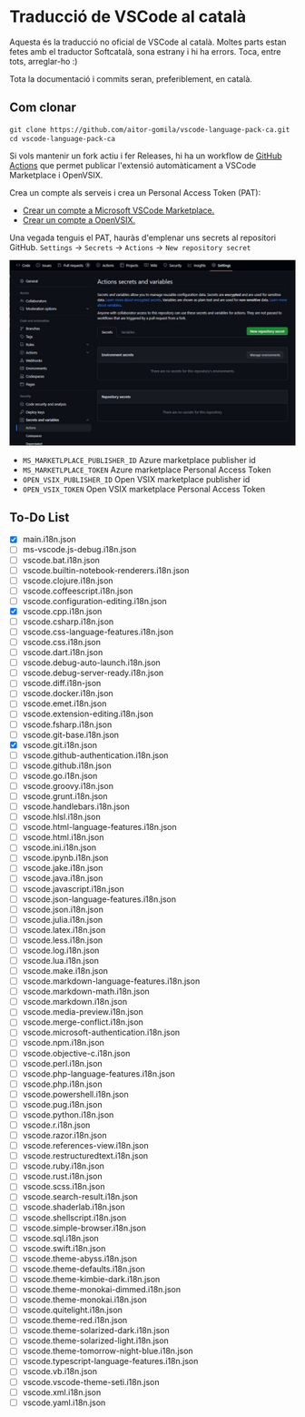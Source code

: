 # Traducció de VSCode al català

Aquesta és la traducció no oficial de VSCode al català. Moltes parts estan fetes amb el traductor Softcatalà, sona estrany i hi ha errors. Toca, entre tots, arreglar-ho :)

Tota la documentació i commits seran, preferiblement, en català.

## Com clonar

```
git clone https://github.com/aitor-gomila/vscode-language-pack-ca.git
cd vscode-language-pack-ca
```

Si vols mantenir un fork actiu i fer Releases, hi ha un workflow de [GitHub Actions](https://github.com/features/actions) que permet publicar l'extensió automàticament a VSCode Marketplace i OpenVSIX.

Crea un compte als serveis i crea un Personal Access Token (PAT):
- [Crear un compte a Microsoft VSCode Marketplace.](https://code.visualstudio.com/api/working-with-extensions/publishing-extension)
- [Crear un compte a OpenVSIX.](https://github.com/eclipse/openvsx/wiki/Publishing-Extensions)

Una vegada tenguis el PAT, hauràs d'emplenar uns secrets al repositori GitHub. `Settings` -> `Secrets` -> `Actions` -> `New repository secret`

![GitHub Secrets screenshot](github-secrets-screenshot.jpeg)

- `MS_MARKETLPLACE_PUBLISHER_ID` Azure marketplace publisher id
- `MS_MARKETLPLACE_TOKEN` Azure marketplace Personal Access Token
- `OPEN_VSIX_PUBLISHER_ID` Open VSIX marketplace publisher id
- `OPEN_VSIX_TOKEN` Open VSIX marketplace Personal Access Token

## To-Do List

- [x] main.i18n.json
- [ ] ms-vscode.js-debug.i18n.json
- [ ] vscode.bat.i18n.json
- [ ] vscode.builtin-notebook-renderers.i18n.json
- [ ] vscode.clojure.i18n.json
- [ ] vscode.coffeescript.i18n.json
- [ ] vscode.configuration-editing.i18n.json
- [x] vscode.cpp.i18n.json
- [ ] vscode.csharp.i18n.json
- [ ] vscode.css-language-features.i18n.json
- [ ] vscode.css.i18n.json
- [ ] vscode.dart.i18n.json
- [ ] vscode.debug-auto-launch.i18n.json
- [ ] vscode.debug-server-ready.i18n.json
- [ ] vscode.diff.i18n-json
- [ ] vscode.docker.i18n.json
- [ ] vscode.emet.i18n.json
- [ ] vscode.extension-editing.i18n.json
- [ ] vscode.fsharp.i18n.json
- [ ] vscode.git-base.i18n.json
- [x] vscode.git.i18n.json
- [ ] vscode.github-authentication.i18n.json
- [ ] vscode.github.i18n.json
- [ ] vscode.go.i18n.json
- [ ] vscode.groovy.i18n.json
- [ ] vscode.grunt.i18n.json
- [ ] vscode.handlebars.i18n.json
- [ ] vscode.hlsl.i18n.json
- [ ] vscode.html-language-features.i18n.json
- [ ] vscode.html.i18n.json
- [ ] vscode.ini.i18n.json
- [ ] vscode.ipynb.i18n.json
- [ ] vscode.jake.i18n.json
- [ ] vscode.java.i18n.json
- [ ] vscode.javascript.i18n.json
- [ ] vscode.json-language-features.i18n.json
- [ ] vscode.json.i18n.json
- [ ] vscode.julia.i18n.json
- [ ] vscode.latex.i18n.json
- [ ] vscode.less.i18n.json
- [ ] vscode.log.i18n.json
- [ ] vscode.lua.i18n.json
- [ ] vscode.make.i18n.json
- [ ] vscode.markdown-language-features.i18n.json
- [ ] vscode.markdown-math.i18n.json
- [ ] vscode.markdown.i18n.json
- [ ] vscode.media-preview.i18n.json
- [ ] vscode.merge-conflict.i18n.json
- [ ] vscode.microsoft-authentication.i18n.json
- [ ] vscode.npm.i18n.json
- [ ] vscode.objective-c.i18n.json
- [ ] vscode.perl.i18n.json
- [ ] vscode.php-language-features.i18n.json
- [ ] vscode.php.i18n.json
- [ ] vscode.powershell.i18n.json
- [ ] vscode.pug.i18n.json
- [ ] vscode.python.i18n.json
- [ ] vscode.r.i18n.json
- [ ] vscode.razor.i18n.json
- [ ] vscode.references-view.i18n.json
- [ ] vscode.restructuredtext.i18n.json
- [ ] vscode.ruby.i18n.json
- [ ] vscode.rust.i18n.json
- [ ] vscode.scss.i18n.json
- [ ] vscode.search-result.i18n.json
- [ ] vscode.shaderlab.i18n.json
- [ ] vscode.shellscript.i18n.json
- [ ] vscode.simple-browser.i18n.json
- [ ] vscode.sql.i18n.json
- [ ] vscode.swift.i18n.json
- [ ] vscode.theme-abyss.i18n.json
- [ ] vscode.theme-defaults.i18n.json
- [ ] vscode.theme-kimbie-dark.i18n.json
- [ ] vscode.theme-monokai-dimmed.i18n.json
- [ ] vscode.theme-monokai.i18n.json
- [ ] vscode.quitelight.i18n.json
- [ ] vscode.theme-red.i18n.json
- [ ] vscode.theme-solarized-dark.i18n.json
- [ ] vscode.theme-solarized-light.i18n.json
- [ ] vscode.theme-tomorrow-night-blue.i18n.json
- [ ] vscode.typescript-language-features.i18n.json
- [ ] vscode.vb.i18n.json
- [ ] vscode.vscode-theme-seti.i18n.json
- [ ] vscode.xml.i18n.json
- [ ] vscode.yaml.i18n.json